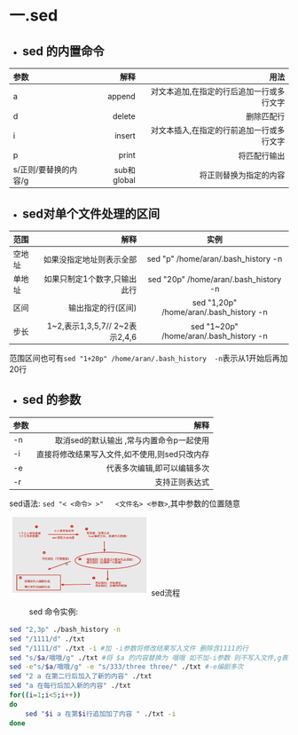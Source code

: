 # 一.sed
* ## sed 的内置命令
| 参数   | 解释   | 用法|
| :----- | ----: | ----: | 
| a | append |对文本追加,在指定的行后追加一行或多行文字     | 
| d | delete |删除匹配行      |
| i | insert |对文本插入,在指定的行前追加一行或多行文字     | 
| p | print  |将匹配行输出 | 
|s/正则/要替换的内容/g| sub和global| 将正则替换为指定的内容|  
 * ##   sed对单个文件处理的区间
| 范围   | 解释  |                                                 实例 |
| :-----| ----: | :----: |
| 空地址 | 如果没指定地址则表示全部          | sed "p" /home/aran/.bash_history  -n|
| 单地址 | 如果只制定1个数字,只输出此行      | sed "20p" /home/aran/.bash_history  -n |
| 区间   | 输出指定的行(区间)              | sed "1,20p" /home/aran/.bash_history  -n |
| 步长   | 1~2,表示1,3,5,7// 2~2表示2,4,6 | sed "1~20p" /home/aran/.bash_history  -n |

范围区间也可有`sed "1+20p" /home/aran/.bash_history  -n`表示从1开始后再加20行

* ## sed 的参数
| 参数   | 解释  |
| :-----| ----: | 
| -n | 取消sed的默认输出 ,常与内置命令p一起使用     | 
| -i | 直接将修改结果写入文件,如不使用,则sed只改内存      |
| -e |      代表多次编辑,即可以编辑多次        | 
| -r | 支持正则表达式 |

sed语法:  `sed "< <命令> >"   <文件名> <参数>`,其中参数的位置随意
<!-- ### $\qquad$.   `-n`参数
$\qquad$由于sed输出时默认会将匹配到的和没匹配到的一起输出,  
$\qquad$因此,需要`-n`参数将没有匹配到的删除
![sed工作流程](./sed1.png) -->

<img src="./sed1.png" width="50%" alt="未显示的sed流程图像">    
sed流程 

$\qquad$ sed 命令实例:
```sh
sed "2,3p" ./bash_history -n
sed "/1111/d" ./txt 
sed "/1111/d" ./txt -i #加 -i参数将修改结果写入文件 删除含1111的行
sed "s/$a/哦哦/g" ./txt #将 $a 的内容替换为 哦哦 如不加-i参数 则不写入文件,g表示应用于全局 
sed -e"s/$a/哦哦/g" -e "s/333/three three/" ./txt #-e编剧多次
sed "2 a 在第二行后加入了新的内容" ./txt
sed "a 在每行后加入新的内容" ./txt
for((i=1;i<5;i++))
do
    sed "$i a 在第$i行追加加了内容 " ./txt -i
done
```
<!-- $\qquad$结果会显示第一二行的内容 -->

